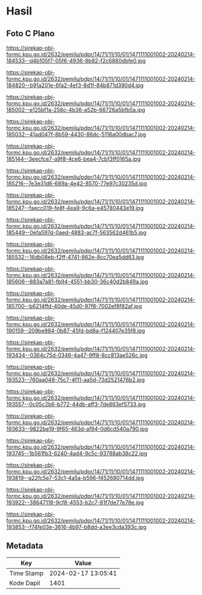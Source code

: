 # Hasil

## Foto C Plano

https://sirekap-obj-formc.kpu.go.id/2632/pemilu/pdpr/14/71/11/10/01/1471111001002-20240214-184533--d4b105f7-05f6-4936-8b82-f2c6880dbfe0.jpg

https://sirekap-obj-formc.kpu.go.id/2632/pemilu/pdpr/14/71/11/10/01/1471111001002-20240214-184820--b91a201e-6fa2-4ef3-8d1f-84b871d390d4.jpg

https://sirekap-obj-formc.kpu.go.id/2632/pemilu/pdpr/14/71/11/10/01/1471111001002-20240214-185002--e125bf1a-258c-4b36-a52b-66726a5bfb5a.jpg

https://sirekap-obj-formc.kpu.go.id/2632/pemilu/pdpr/14/71/11/10/01/1471111001002-20240214-185032--41ad047f-8b59-4430-86dc-5116a00dbac7.jpg

https://sirekap-obj-formc.kpu.go.id/2632/pemilu/pdpr/14/71/11/10/01/1471111001002-20240214-185144--3eecfce7-a9f8-4ce6-bea4-7cb13ff0165a.jpg

https://sirekap-obj-formc.kpu.go.id/2632/pemilu/pdpr/14/71/11/10/01/1471111001002-20240214-185216--7e3e31d6-689a-4e42-8570-77e97c30235d.jpg

https://sirekap-obj-formc.kpu.go.id/2632/pemilu/pdpr/14/71/11/10/01/1471111001002-20240214-185247--faecc019-fe8f-4ea9-9c6a-e45780443e19.jpg

https://sirekap-obj-formc.kpu.go.id/2632/pemilu/pdpr/14/71/11/10/01/1471111001002-20240214-185449--0efa597d-0aed-4883-ac7f-563562d461b5.jpg

https://sirekap-obj-formc.kpu.go.id/2632/pemilu/pdpr/14/71/11/10/01/1471111001002-20240214-185532--16db08eb-f2ff-4741-862e-8cc70ea5dd63.jpg

https://sirekap-obj-formc.kpu.go.id/2632/pemilu/pdpr/14/71/11/10/01/1471111001002-20240214-185606--883a7a81-fb94-4551-bb30-36c40d2b849a.jpg

https://sirekap-obj-formc.kpu.go.id/2632/pemilu/pdpr/14/71/11/10/01/1471111001002-20240214-185700--b6214ffd-40de-45d0-97f8-7002ef8f82af.jpg

https://sirekap-obj-formc.kpu.go.id/2632/pemilu/pdpr/14/71/11/10/01/1471111001002-20240214-190159--209be984-0b87-45fd-bd8a-f124407e35f8.jpg

https://sirekap-obj-formc.kpu.go.id/2632/pemilu/pdpr/14/71/11/10/01/1471111001002-20240214-193434--0364c75d-0346-4a47-9ff8-8cc813ae526c.jpg

https://sirekap-obj-formc.kpu.go.id/2632/pemilu/pdpr/14/71/11/10/01/1471111001002-20240214-193523--760aa048-75c7-4f11-aa5d-73d2521476b2.jpg

https://sirekap-obj-formc.kpu.go.id/2632/pemilu/pdpr/14/71/11/10/01/1471111001002-20240214-193557--0c05c2b6-b772-44db-aff3-7de863ef5733.jpg

https://sirekap-obj-formc.kpu.go.id/2632/pemilu/pdpr/14/71/11/10/01/1471111001002-20240214-193633--9822be19-9f65-463d-af94-0d6cd540a790.jpg

https://sirekap-obj-formc.kpu.go.id/2632/pemilu/pdpr/14/71/11/10/01/1471111001002-20240214-193745--1b561fb3-6240-4ad4-9c5c-93788ab38c22.jpg

https://sirekap-obj-formc.kpu.go.id/2632/pemilu/pdpr/14/71/11/10/01/1471111001002-20240214-193819--a22fc5e7-53c1-4a5a-b596-f452680714dd.jpg

https://sirekap-obj-formc.kpu.go.id/2632/pemilu/pdpr/14/71/11/10/01/1471111001002-20240214-193922--38647118-9cf8-4553-b2c7-81f7de77e78e.jpg

https://sirekap-obj-formc.kpu.go.id/2632/pemilu/pdpr/14/71/11/10/01/1471111001002-20240214-193853--f74fe03e-3616-4b97-b8dd-a3ee3cda393c.jpg


## Metadata

| Key        | Value               |
| ---------- | ------------------- |
| Time Stamp | 2024-02-17 13:05:41 |
| Kode Dapil | 1401                |




